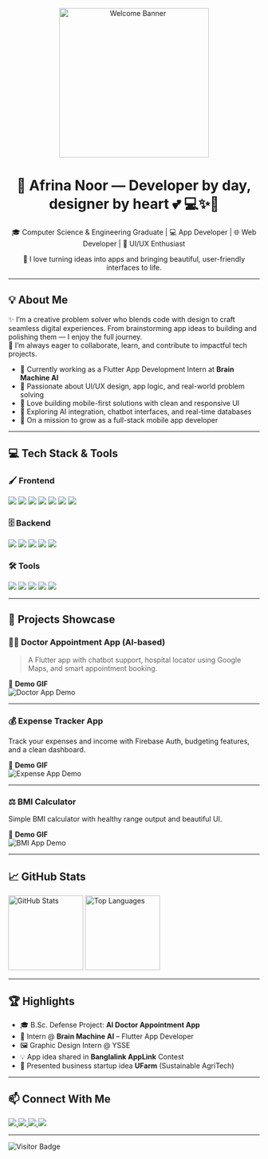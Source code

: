 <!-- Welcome Banner -->
<p align="center">
  <img src="https://media2.giphy.com/media/v1.Y2lkPTc5MGI3NjExbzM4c3Y4MGdtbDhxYXRsdGltd3Bzd2w1emZtNTdqNjkzMDJ5OWx1NiZlcD12MV9pbnRlcm5hbF9naWZfYnlfaWQmY3Q9Zw/YrZECW1GgBkqat6F0B/giphy.gif" alt="Welcome Banner" width="300"/>
</p>

<h1 align="center">🎀 Afrina Noor — Developer by day, designer by heart 💕 💻✨📱</h1>

<p align="center">
  🎓 Computer Science & Engineering Graduate | 💻 App Developer | 🌐 Web Developer | 🎨 UI/UX Enthusiast  
</p>

<p align="center">
  🚀 I love turning ideas into apps and bringing beautiful, user-friendly interfaces to life.  
</p>

---

## 💡 About Me

✨ I’m a creative problem solver who blends code with design to craft seamless digital experiences. From brainstorming app ideas to building and polishing them — I enjoy the full journey.  
💬 I’m always eager to collaborate, learn, and contribute to impactful tech projects.

- 🔭 Currently working as a Flutter App Development Intern at **Brain Machine AI**
- 💼 Passionate about UI/UX design, app logic, and real-world problem solving
- 📱 Love building mobile-first solutions with clean and responsive UI
- 🌱 Exploring AI integration, chatbot interfaces, and real-time databases
- 🎯 On a mission to grow as a full-stack mobile app developer

---

## 💻 Tech Stack & Tools

### 🖌️ Frontend

<p align="left">
  <img src="https://img.shields.io/badge/Flutter-02569B?style=for-the-badge&logo=flutter&logoColor=white"/>
  <img src="https://img.shields.io/badge/React_Native-61DAFB?style=for-the-badge&logo=react&logoColor=black"/>
  <img src="https://img.shields.io/badge/HTML5-E34F26?style=for-the-badge&logo=html5&logoColor=white"/>
  <img src="https://img.shields.io/badge/CSS3-1572B6?style=for-the-badge&logo=css3&logoColor=white"/>
  <img src="https://img.shields.io/badge/Python-3776AB?style=for-the-badge&logo=python&logoColor=white"/>
  <img src="https://img.shields.io/badge/C++-00599C?style=for-the-badge&logo=c%2B%2B&logoColor=white"/>
  <img src="https://img.shields.io/badge/JavaScript-F7DF1E?style=for-the-badge&logo=javascript&logoColor=black"/>
</p>

### 🗄️ Backend

<p align="left">
   <img src="https://img.shields.io/badge/MySQL-4479A1?style=for-the-badge&logo=mysql&logoColor=white"/>
  <img src="https://img.shields.io/badge/MongoDB-47A248?style=for-the-badge&logo=mongodb&logoColor=white"/>
  <img src="https://img.shields.io/badge/Firebase-FFCA28?style=for-the-badge&logo=firebase&logoColor=black"/>
  <img src="https://img.shields.io/badge/Rasa-5A67D8?style=for-the-badge&logo=rasa&logoColor=white"/>
  <img src="https://img.shields.io/badge/MERN-3C873A?style=for-the-badge&logo=react&logoColor=white"/>
</p>

### 🛠️ Tools

<p align="left">
  <img src="https://img.shields.io/badge/XAMPP-FB7A24?style=for-the-badge&logo=xampp&logoColor=white"/>
  <img src="https://img.shields.io/badge/Android_Studio-3DDC84?style=for-the-badge&logo=android-studio&logoColor=white"/>
  <img src="https://img.shields.io/badge/Visual_Studio-5C2D91?style=for-the-badge&logo=visual-studio&logoColor=white"/>
  <img src="https://img.shields.io/badge/Canva-00C4CC?style=for-the-badge&logo=canva&logoColor=white"/>
  <img src="https://img.shields.io/badge/Figma-F24E1E?style=for-the-badge&logo=figma&logoColor=white"/>
</p>

---

## 💼 Projects Showcase

### 👨‍⚕️ Doctor Appointment App (AI-based)
> A Flutter app with chatbot support, hospital locator using Google Maps, and smart appointment booking.

🎥 **Demo GIF**  
![Doctor App Demo](https://your-gif-link-or-screenshot)

---

### 💰 Expense Tracker App
Track your expenses and income with Firebase Auth, budgeting features, and a clean dashboard.

🎥 **Demo GIF**  
![Expense App Demo](https://your-gif-link-or-screenshot)

---

### ⚖️ BMI Calculator
Simple BMI calculator with healthy range output and beautiful UI.

🎥 **Demo GIF**  
![BMI App Demo](https://your-gif-link-or-screenshot)

---

## 📈 GitHub Stats

<p align="left">
  <img src="https://github-readme-stats.vercel.app/api?username=afrinanoor&show_icons=true&theme=radical" alt="GitHub Stats" height="150"/>
  <img src="https://github-readme-stats.vercel.app/api/top-langs/?username=afrinanoor&layout=compact&theme=radical" alt="Top Languages" height="150"/>
</p>

---

## 🏆 Highlights

- 🎓 B.Sc. Defense Project: **AI Doctor Appointment App**
- 🧪 Intern @ **Brain Machine AI** – Flutter App Developer
- 🖼️ Graphic Design Intern @ YSSE
- 💡 App idea shared in **Banglalink AppLink** Contest
- 🌱 Presented business startup idea **UFarm** (Sustainable AgriTech)

---

## 📫 Connect With Me

<p align="left">
  <a href="https://linkedin.com/in/afrina-noor-3a0675213/ target="_blank">
    <img src="https://img.shields.io/badge/LinkedIn-blue?style=for-the-badge&logo=linkedin&logoColor=white"/>
  </a>
  <a href="https://github.com/AfrinaNoor" target="_blank">
    <img src="https://img.shields.io/badge/GitHub-100000?style=for-the-badge&logo=github&logoColor=white"/>
  </a>
  <a href="https://facebook.com/afrinanoor" target="_blank">
    <img src="https://img.shields.io/badge/Facebook-1877F2?style=for-the-badge&logo=facebook&logoColor=white"/>
  </a>
  <a href="https://wa.me/01611802850" target="_blank">
    <img src="https://img.shields.io/badge/WhatsApp-25D366?style=for-the-badge&logo=whatsapp&logoColor=white"/>
  </a>
</p>

---

![Visitor Badge](https://komarev.com/ghpvc/?username=afrinanoor&style=flat-square)
